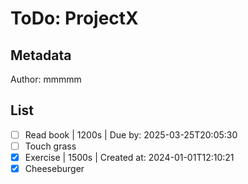 # ToDo: ProjectX
## Metadata
Author: mmmmm

## List
- [ ] Read book | 1200s | Due by: 2025-03-25T20:05:30
- [ ] Touch grass
- [x] Exercise | 1500s | Created at: 2024-01-01T12:10:21
- [x] Cheeseburger